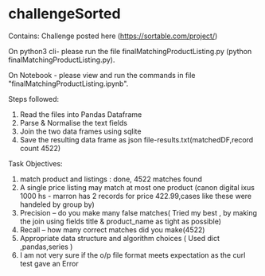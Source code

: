 # challengeSorted
Contains:
Challenge posted here (https://sortable.com/project/)


On python3 cli- please run the file finalMatchingProductListing.py (python finalMatchingProductListing.py).

On Notebook - please view and run the commands in file "finalMatchingProductListing.ipynb".

Steps followed:
1) Read the files into Pandas Dataframe
2) Parse & Normalise the text fields
3) Join the two data frames using sqlite
4) Save the resulting data frame as json file-results.txt(matchedDF,record count 4522)

Task Objectives:
1) match product and listings : done, 4522 matches found
2) A single price listing may match at most one product (canon digital ixus 1000 hs - marron has 2 records for price 422.99,cases like these were handeled by group by)
3) Precision – do you make many false matches( Tried my best , by making the join using fields title & product_name as tight as possible)
4) Recall – how many correct matches did you make(4522)
5) Appropriate data structure and algorithm choices ( Used dict ,pandas,series )
6) I am not very sure if the o/p file format meets expectation as the curl test gave an Error


